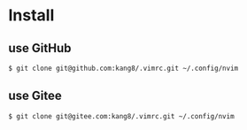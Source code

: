 # Install

## use GitHub
```bash
$ git clone git@github.com:kang8/.vimrc.git ~/.config/nvim
```

## use Gitee
```bash
$ git clone git@gitee.com:kang8/.vimrc.git ~/.config/nvim
```
